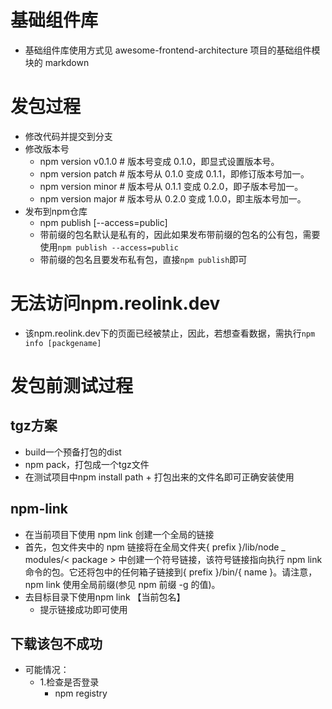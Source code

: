 # 基础组件库
 - 基础组件库使用方式见 awesome-frontend-architecture 项目的基础组件模块的 markdown


# 发包过程
- 修改代码并提交到分支
- 修改版本号
  - npm version v0.1.0      # 版本号变成 0.1.0，即显式设置版本号。
  - npm version patch       # 版本号从 0.1.0 变成 0.1.1，即修订版本号加一。
  - npm version minor       # 版本号从 0.1.1 变成 0.2.0，即子版本号加一。
  - npm version major       # 版本号从 0.2.0 变成 1.0.0，即主版本号加一。
- 发布到npm仓库
  - npm publish [--access=public]
  - 带前缀的包名默认是私有的，因此如果发布带前缀的包名的公有包，需要使用`npm publish --access=public`
  - 带前缀的包名且要发布私有包，直接`npm publish`即可

# 无法访问npm.reolink.dev
- 该npm.reolink.dev下的页面已经被禁止，因此，若想查看数据，需执行`npm info [packgename]`
# 发包前测试过程
## tgz方案
- build一个预备打包的dist
- npm pack，打包成一个tgz文件
- 在测试项目中npm install path + 打包出来的文件名即可正确安装使用
## npm-link
- 在当前项目下使用 npm link 创建一个全局的链接
 - 首先，包文件夹中的 npm 链接将在全局文件夹{ prefix }/lib/node _ modules/< package > 中创建一个符号链接，该符号链接指向执行 npm link 命令的包。它还将包中的任何箱子链接到{ prefix }/bin/{ name }。请注意，npm link 使用全局前缀(参见 npm 前缀 -g 的值)。
- 去目标目录下使用npm link 【当前包名】
  - 提示链接成功即可使用

## 下载该包不成功
- 可能情况：
  - 1.检查是否登录
    - npm registry
